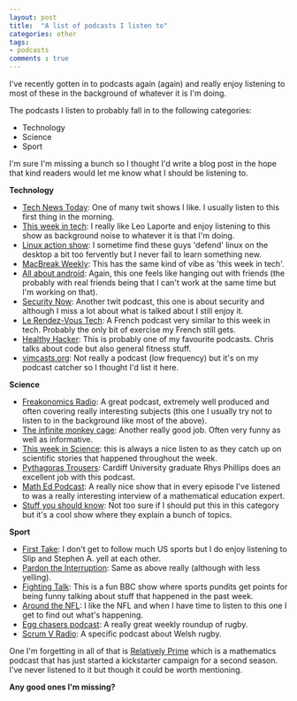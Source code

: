 ```yaml
---
layout: post
title:  "A list of podcasts I listen to"
categories: other
tags:
- podcasts
comments : true
---
```


I've recently gotten in to podcasts again (again) and really enjoy listening to most of these in the background of whatever it is I'm doing.

The podcasts I listen to probably fall in to the following categories:

- Technology
- Science
- Sport

I'm sure I'm missing a bunch so I thought I'd write a blog post in the hope that kind readers would let me know what I should be listening to.

**Technology**

- [Tech News Today](http://twit.tv/tnt): One of many twit shows I like. I usually listen to this first thing in the morning.
- [This week in tech](http://twit.tv/twit): I really like Leo Laporte and enjoy listening to this show as background noise to whatever it is that I'm doing.
- [Linux action show](http://goo.gl/hte7a): I sometime find these guys 'defend' linux on the desktop a bit too fervently but I never fail to learn something new.
- [MacBreak Weekly](http://twit.tv/mbw): This has the same kind of vibe as 'this week in tech'.
- [All about android](http://twit.tv/aaa): Again, this one feels like hanging out with friends (the probably with real friends being that I can't work at the same time but I'm working on that).
- [Security Now](http://twit.tv/sn): Another twit podcast, this one is about security and although I miss a lot about what is talked about I still enjoy it.
- [Le Rendez-Vous Tech](http://www.patreon.com/rdvtech): A French podcast very similar to this week in tech. Probably the only bit of exercise my French still gets.
- [Healthy Hacker](http://www.healthyhacker.com/): This is probably one of my favourite podcasts. Chris talks about code but also general fitness stuff.
- [vimcasts.org](http://vimcasts.org/): Not really a podcast (low frequency) but it's on my podcast catcher so I thought I'd list it here.

**Science**

- [Freakonomics Radio](http://freakonomics.com/radio/): A great podcast, extremely well produced and often covering really interesting subjects (this one I usually try not to listen to in the background like most of the above).
- [The infinite monkey cage](http://www.bbc.co.uk/programmes/b00snr0w): Another really good job. Often very funny as well as informative.
- [This week in Science](http://www.twis.org/): this is always a nice listen to as they catch up on scientific stories that happened throughout the week.
- [Pythagoras Trousers](http://www.rhysphillips.co.uk/pythagoras-trousers/): Cardiff University graduate Rhys Phillips does an excellent job with this podcast.
- [Math Ed Podcast](http://mathed.podomatic.com/): A really nice show that in every episode I've listened to was a really interesting interview of a mathematical education expert.
- [Stuff you should know](http://www.stuffyoushouldknow.com/): Not too sure if I should put this in this category but it's a cool show where they explain a bunch of topics.

**Sport**

- [First Take](http://search.espn.go.com/espn-first-take/): I don't get to follow much US sports but I do enjoy listening to Slip and Stephen A. yell at each other.
- [Pardon the Interruption](http://sports.espn.go.com/espnradio/podcast/archive?id=2406595): Same as above really (although with less yelling).
- [Fighting Talk](http://www.bbc.co.uk/programmes/b0070hvs): This is a fun BBC show where sports pundits get points for being funny talking about stuff that happened in the past week.
- [Around the NFL](http://www.nfl.com/podcasts?series=aroundtheleague-podcast): I like the NFL and when I have time to listen to this one I get to find out what's happening.
- [Egg chasers podcast](http://www.eggchasers.com/): A really great weekly roundup of rugby.
- [Scrum V Radio](http://www.bbc.co.uk/podcasts/series/7dws): A specific podcast about Welsh rugby.

One I'm forgetting in all of that is [Relatively Prime](https://www.kickstarter.com/projects/386612592/relatively-prime-series-2) which is a mathematics podcast that has just started a kickstarter campaign for a second season. I've never listened to it but though it could be worth mentioning.

**Any good ones I'm missing?**
